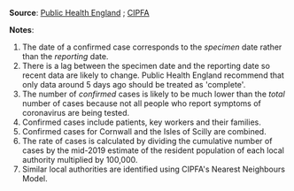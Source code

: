 **Source**: <a href="https://coronavirus.data.gov.uk" target="_blank">Public Health England</a> ; <a href="https://www.cipfastats.net/resources/nearestneighbours" target="_blank">CIPFA</a>   

**Notes**:    
1. The date of a confirmed case corresponds to the *specimen* date rather than the *reporting* date.         
2. There is a lag between the specimen date and the reporting date so recent data are likely to change. Public Health England recommend that only data around 5 days ago should be treated as 'complete'.    
3. The number of *confirmed* cases is likely to be much lower than the *total* number of cases because not all people who report symptoms of coronavirus are being tested.    
4. Confirmed cases include patients, key workers and their families.     
5. Confirmed cases for Cornwall and the Isles of Scilly are combined.
6. The rate of cases is calculated by dividing the cumulative number of cases by the mid-2019 estimate of the resident population of each local authority multiplied by 100,000.      
7. Similar local authorities are identified using CIPFA's Nearest Neighbours Model.